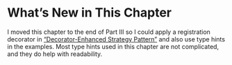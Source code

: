 # What’s New in This Chapter

I moved this chapter to the end of Part III so I could apply a registration decorator in [“Decorator-Enhanced Strategy Pattern”](#decorated_strategy) and also use type hints in the examples. Most type hints used in this chapter are not complicated, and they do help with readability.